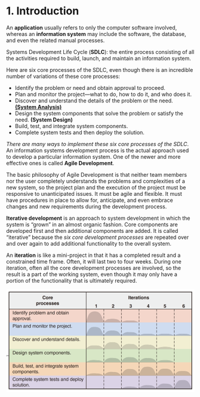 # 1. Introduction

An **application** usually refers to only the computer software involved, whereas an **information system** may include the software, the database, and even the related manual processes.

Systems Development Life Cycle \(**SDLC**\): the entire process consisting of all the activities required to build, launch, and maintain an information system.

Here are six core processes of the SDLC, even though there is an incredible number of variations of these core processes:

* Identify the problem or need and obtain approval to proceed.
* Plan and monitor the project—what to do, how to do it, and who does it.
* Discover and understand the details of the problem or the need. [**\(System Analysis\)**](2.-systems-analysis-activities.md)
* Design the system components that solve the problem or satisfy the need. **\(System Design\)**
* Build, test, and integrate system components.
* Complete system tests and then deploy the solution.

_There are many ways to implement these six core processes of the SDLC_. An information systems development process is the actual approach used to develop a particular information system. One of the newer and more effective ones is called **Agile Development**.

The basic philosophy of Agile Development is that neither team members nor the user completely understands the problems and complexities of a new system, so the project plan and the execution of the project must be responsive to unanticipated issues. It must be agile and flexible. It must have procedures in place to allow for, anticipate, and even embrace changes and new requirements during the development process.

**Iterative development** is an approach to system development in which the system is “grown” in an almost organic fashion. Core components are developed first and then additional components are added. It is called “iterative” because the _six core development processes_ are repeated over and over again to add additional functionality to the overall system.

An **iteration** is like a mini-project in that it has a completed result and a constrained time frame. Often, it will last two to four weeks. During one iteration, often all the core development processes are involved, so the result is a part of the working system, even though it may only have a portion of the functionality that is ultimately required.

![](../.gitbook/assets/screen-shot-2018-06-10-at-17.19.01.png)


